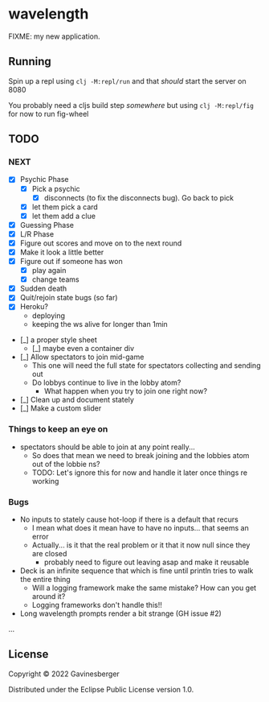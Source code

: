 # wavelength

FIXME: my new application.


## Running

Spin up a repl using `clj -M:repl/run` and that _should_ start the server on 8080

You probably need a cljs build step _somewhere_ but using `clj -M:repl/fig` for now to run fig-wheel

## TODO

### NEXT
* [X] Psychic Phase
  * [X] Pick a psychic
    * [X] disconnects (to fix the disconnects bug). Go back to pick
  * [X] let them pick a card
  * [X] let them add a clue
* [X] Guessing Phase
* [X] L/R Phase
* [X] Figure out scores and move on to the next round
* [X] Make it look a little better
* [X] Figure out if someone has won
  * [X] play again
  * [X] change teams
* [X] Sudden death
* [X] Quit/rejoin state bugs (so far)
* [X] Heroku?
  * deploying
  * keeping the ws alive for longer than 1min
* [_] a proper style sheet
  * [_] maybe even a container div
* [_] Allow spectators to join mid-game
  * This one will need the full state for spectators collecting and sending out
  * Do lobbys continue to live in the lobby atom?
    * What happen when you try to join one right now?
* [_] Clean up and document stately
* [_] Make a custom slider


### Things to keep an eye on

* spectators should be able to join at any point really...
  * So does that mean we need to break joining and the lobbies atom out of the lobbie ns?
  * TODO: Let's ignore this for now and handle it later once things re working

### Bugs

* No inputs to stately cause hot-loop if there is a default that recurs
  * I mean what does it mean have to have no inputs... that seems an error
  * Actually... is it that the real problem or it that it now null since they are closed
    * probably need to figure out leaving asap and make it reusable 
* Deck is an infinite sequence that which is fine until println tries to walk the entire thing
  * Will a logging framework make the same mistake? How can you get around it? 
  * Logging frameworks don't handle this!!
* Long wavelength prompts render a bit strange (GH issue #2)

...

## License

Copyright © 2022 Gavinesberger

Distributed under the Eclipse Public License version 1.0.
